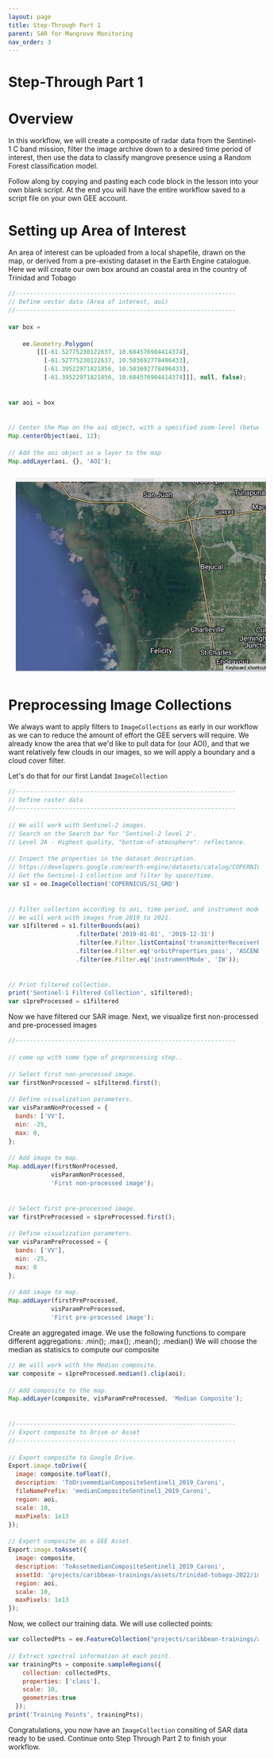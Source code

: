 ```yaml
---
layout: page
title: Step-Through Part 1
parent: SAR for Mangrove Monitoring
nav_order: 3
---
```


# Step-Through Part 1

# Overview 

In this workflow, we will create a composite of radar data from the Sentinel-1 C band mission, filter the image archive down to a desired time period of interest, then use the data to classify mangrove presence using a Random Forest classification model. 

Follow along by copying and pasting each code block in the lesson into your own blank script. At the end you will have the entire workflow saved to a script file on your own GEE account.

# Setting up Area of Interest
An area of interest can be uploaded from a local shapefile, drawn on the map, or derived from a pre-existing dataset in the Earth Engine catalogue. Here we will create our own box around an coastal area in the country of Trinidad and Tobago

```javascript
//--------------------------------------------------------------
// Define vector data (Area of interest, aoi)
//--------------------------------------------------------------

var box = 

    ee.Geometry.Polygon(
        [[[-61.52775230122637, 10.684576904414374],
          [-61.52775230122637, 10.503692778496433],
          [-61.39522971821856, 10.503692778496433],
          [-61.39522971821856, 10.684576904414374]]], null, false);


var aoi = box


// Center the Map on the aoi object, with a specified zoom-level (between 1-24)
Map.centerObject(aoi, 12);

// Add the aoi object as a layer to the map
Map.addLayer(aoi, {}, 'AOI');
```

<img align="center" src="../images/sar_mangrove/02.PNG" hspace="15" vspace="10" width="600">

# Preprocessing Image Collections 

We always want to apply filters to `ImageCollections` as early in our workflow as we can to reduce the amount of effort the GEE servers will require. We already know the area that we'd like to pull data for (our AOI), and that we want relatively few clouds in our images, so we will apply a boundary and a cloud cover filter.

Let's do that for our first Landat `ImageCollection`

```javascript
//--------------------------------------------------------------
// Define raster data
//--------------------------------------------------------------

// We will work with Sentinel-2 images.
// Search on the Search bar for 'Sentinel-2 level 2'.
// Level 2A - Highest quality, "bottom-of-atmosphere": reflectance.

// Inspect the properties in the dataset description.
// https://developers.google.com/earth-engine/datasets/catalog/COPERNICUS_S2_SR
// Get the Sentinel-1 collection and filter by space/time.
var s1 = ee.ImageCollection('COPERNICUS/S1_GRD')


// Filter collection according to aoi, time period, and instrument mode. 
// We will work with images from 2019 to 2021.
var s1filtered = s1.filterBounds(aoi)
                   .filterDate('2019-01-01', '2019-12-31')
                   .filter(ee.Filter.listContains('transmitterReceiverPolarisation', 'VV'))
                   .filter(ee.Filter.eq('orbitProperties_pass', 'ASCENDING'))
                   .filter(ee.Filter.eq('instrumentMode', 'IW'));


// Print filtered collection.
print('Sentinel-1 Filtered Collection', s1filtered);
var s1preProcessed = s1filtered
```

Now we have filtered our SAR image. Next, we visualize first non-processed and pre-processed images

```javascript
//--------------------------------------------------------------

// come up with some type of preprocessing step..

// Select first non-processed image.
var firstNonProcessed = s1filtered.first();

// Define visualization parameters.
var visParamNonProcessed = {
  bands: ['VV'],
  min: -25,
  max: 0,
};

// Add image to map.
Map.addLayer(firstNonProcessed, 
            visParamNonProcessed, 
            'First non-processed image');


// Select first pre-processed image.
var firstPreProcessed = s1preProcessed.first();

// Define visualization parameters.
var visParamPreProcessed = {
  bands: ['VV'],
  min: -25,
  max: 0
};

// Add image to map.
Map.addLayer(firstPreProcessed, 
            visParamPreProcessed, 
            'First pre-processed image');

```
Create an aggregated image. We use the following functions to compare different aggregations: .min(); .max(); .mean(); .median()
We will choose the median as statisics to compute our composite


```javascript
// We will work with the Median composite.
var composite = s1preProcessed.median().clip(aoi);

// Add composite to the map.
Map.addLayer(composite, visParamPreProcessed, 'Median Composite');


//--------------------------------------------------------------
// Export composite to Drive or Asset
//--------------------------------------------------------------

// Export composite to Google Drive.
Export.image.toDrive({
  image: composite.toFloat(),
  description: 'ToDrivemedianCompositeSentinel1_2019_Caroni',
  fileNamePrefix: 'medianCompositeSentinel1_2019_Caroni',
  region: aoi,
  scale: 10,
  maxPixels: 1e13
});

// Export composite as a GEE Asset.
Export.image.toAsset({
  image: composite,
  description: 'ToAssetmedianCompositeSentinel1_2019_Caroni',
  assetId: 'projects/caribbean-trainings/assets/trinidad-tobago-2022/images/medianCompositeSentinel1_2019_Caroni',
  region: aoi,
  scale: 10,
  maxPixels: 1e13
});
```

Now, we collect our training data. We will use collected points:

```javascript
var collectedPts = ee.FeatureCollection("projects/caribbean-trainings/assets/trinidad-tobago-2022/vector/autocollected-pts")

// Extract spectral information at each point.
var trainingPts = composite.sampleRegions({
    collection: collectedPts, 
    properties: ['class'], 
    scale: 10,
    geometries:true
  });
print('Training Points', trainingPts);
```

Congratulations, you now have an `ImageCollection` consiting of SAR data ready to be used. Continue onto Step Through Part 2 to finish your workflow.
